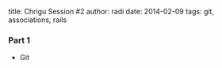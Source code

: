 title: Chrigu Session #2
author: radi
date: 2014-02-09
tags: git, associations, rails

### Part 1
* Git
